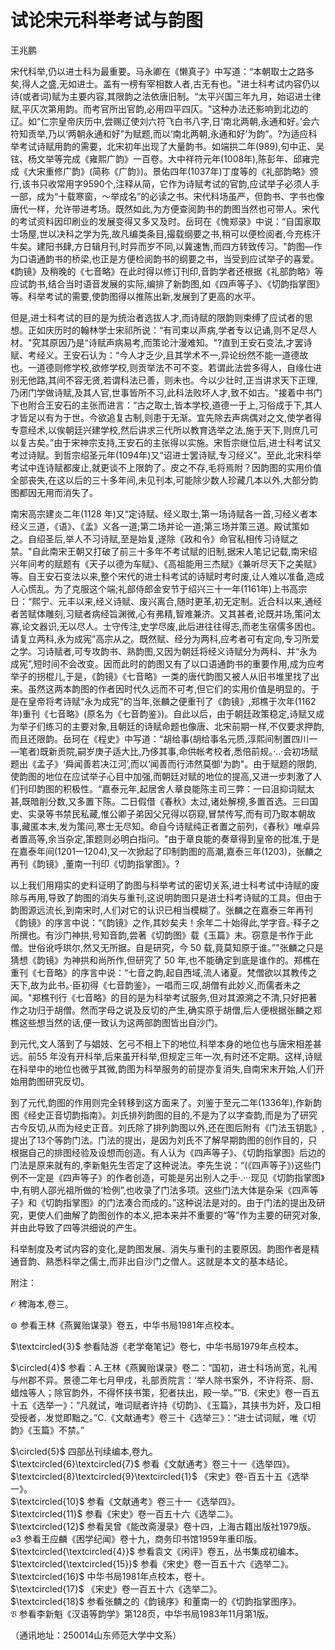 # 试论宋元科举考试与韵图  

王兆鹏  

宋代科举,仍以进士科为最重要。马永卿在《懒真子》中写道：“本朝取士之路多矣,得人之盛,无如进士。盖有一榜有宰相数人者,古无有也。"进士科考试内容仍以诗(或者词)赋为主要内容,其限韵之法依唐旧制。“太平兴国三年九月，始诏进士律赋,平仄次第用韵。而考官所出官韵,必用四平四仄。"这种办法还影响到北边的辽。如“仁宗皇帝庆历中,尝赐辽使刘六符飞白书八字,日‘南北两朝,永通和好。’会六符知贡举,乃以‘两朝永通和好”为赋题,而以‘南北两朝,永通和好’为韵”。?为适应科举考试诗赋用韵的需要，北宋初年出现了大量韵书。如端拱二年(989),句中正、吴铉、杨文举等完成《雍熙广韵》一百卷。大中祥符元年(1008年),陈彭年、邱雍完成《大宋重修广韵》(简称《广韵》)。景佑四年(1037年)丁度等的《礼部韵略》颁行,该书只收常用字9590个,注释从简，它作为诗赋考试的官韵,应试举子必须人手一部，成为“十载寒窗，～举成名”的必读之书。宋代科场虽严，但韵书、字书也像唐代一样，允许带进考场。既然如此,为方便查阅韵书的韵图当然也可带人。宋代的考试资料因印刷业的发展变得又多又及时。岳珂在《愧郑录》中说：“自国家取士场屋,世以决科之学为先,故凡编类条目,撮载纲要之书,稍可以便检阅者,今充栋汗牛矣。建阳书肆,方日辑月刊,时异而岁不同,以冀速售,而四方转致传习。"韵图—作为口语通韵书的桥梁,也正是方便检阅韵书的纲要之书，当受到应试举子的喜爱。《韵镜》及稍晚的《七音略》在此时得以修订刊印,音韵学者还根据《礼部韵略》等应试韵书,结合当时语音发展的实际,编排了新韵图,如《四声等子》、《切韵指掌图》等。科举考试的需要,使韵图得以推陈出新,发展到了更高的水平。  

但是,进士科考试的目的是为统治者选拔人才,而诗赋的限韵则束缚了应试者的思想。正如庆历时的翰林学士宋祁所说：“有司束以声病,学者专以记诵,则不足尽人材。"究其原因乃是“诗赋声病易考,而策论汁漫难知。"?直到王安石变法,才罢诗赋、考经义。王安石认为：“今人才乏少,且其学术不一,异论纷然不能一道德故也。一道德则修学校,欲修学校,则贡举法不可不变。若谓此法尝多得人，自缘仕进别无他路,其间不容无贤,若谓科法已善，则未也。今以少壮时,正当讲求天下正理,乃闭门学做诗赋,及其人官,世事皆所不习,此科法败坏人才,致不如古。"接着中书门下也附合王安石的主张而进言：“古之取士,皆本学校,道德一于上,习俗成于下,其人才皆足以有为于世。今欲追复古制,则患于无渐。宜先除去声病偶对之文,使学者得专意经术,以俟朝廷兴建学校,然后讲求三代所以教育选举之法,施于天下,则庶几可以复古矣。”由于宋神宗支持,王安石的主张得以实施。宋哲宗继位后,进士科考试又考过诗赋。到哲宗绍圣元年(1094年)又“诏进士罢诗赋,专习经义"。至此,北宋科举考试中连诗赋都废止,就更谈不上限韵了。皮之不存,毛将焉附？因韵图的实用价值全部丧失,在这以后的三十多年间,未见刊本,可能除少数人珍藏几本以外,大部分韵图都因无用而消失了。  

南宋高宗建炎二年(1128 年)又“定诗赋、经义取士,第一场诗赋各一首,习经义者本经义三道，《语》、《孟》义各一道;第二场并论一道;第三场并策三道。殿试策如之。自绍圣后,举人不习诗赋,至是始复,遂除《政和令》命官私相传习诗赋之禁。"自此南宋王朝又打破了前三十多年不考试赋的旧制,据宋人笔记记载,南宋绍兴年间考的赋题有《天子以德为车赋》、《高祖能用三杰赋》《兼听尽天下之美赋》等。自王安石变法以来,整个宋代的进士科考试的诗赋时考时废,让人难以准备,造成人心慌乱。为了克服这个端;礼部侍郎金安节于绍兴三十一年(1161年)上书高宗日：“熙宁、元丰以来,经义诗赋、废兴离合,随时更革,初无定制。近合科以来,通经者苦赋体雕刻,习赋者病经旨渊微,心有弗精,智难兼济。又其甚者,论既并场,策问太寡,论文器识,无以尽人。士守传注,史学尽废,此后进往往得志,而老生宿儒多困也。请复立两科,永为成宪”高宗从之。既然赋、经分为两科,应考者可有定向,专习所爱之学。习诗赋者,可专攻韵书、熟韵图,又因为朝廷将经义诗赋分为两科、并“永为成宪”,短时间不会改变。因而此时的韵图又有了以口语通韵书的重要作用,成为应考举子的拐棍儿,于是，《韵镜》《七音略》一类的唐代韵图又被人从旧书堆里找了出来。虽然这两本韵图的作者因时代久远而不可考,但它们的实用价值是明显的。于是在皇帝将考诗赋“永为成宪"的当年,张麟之便重刊了《韵镜》,郑樵于次年(1162年)重刊《七音略》(原名为《七音韵鉴》)。自此以后，由于朝廷政策稳定,诗赋又成为举子们练习的主要对象,且朝廷的诗赋命题也像唐、北宋前期一样,不仅要求押韵,而且还限韵。岳珂在《程史》中写道：“胡给事(胡给事名元质,淳熙间制置四川一—笔者)既新贡院,嗣岁庚子适大比,乃侈其事,命供帐考校者,悉倍前规。·..·会初场赋题出《孟子》‘舜闻善若决江河’,而以‘闻善而行沛然莫御'为韵"。由于赋题的限韵,使韵图的地位在应试举子心目中加强,而朝廷对赋的地位的提高,又进一步刺激了人们刊印韵图的积极性。“嘉泰元年,起居舍人章良能陈主司三弊：一曰沮抑词赋太甚,既暗削分数,又多置下陈。二日假借《春秋》太过,诸处解榜,多置首选。三曰国史、实录等书禁民私藏,惟公卿子弟因父兄得以窃窥,冒禁传写,而有司乃取本朝故事,藏匿本末,发为策问,寒士无尽知。命自今诗赋纯正者置之前列，《春秋》唯卓异者置高等,余当杂定,策题则必明白指问。"由于章良能的奏章得到皇帝的批准,于是在嘉泰年间(1201一1204),又一次掀起了印制韵图的高潮,嘉泰三年(1203)，张麟之再刊《韵镜》,董南一刊印《切韵指掌图》。?  

以上我们用翔实的史料证明了韵图与科举考试的密切关系,进士科考试中诗赋的废除与再用,导致了韵图的消失与重刊,这说明韵图只是进士科考诗赋的工具。但由于韵图源远流长,到南宋时,人们对它的认识已相当模糊了。张麟之在嘉泰三年再刊《韵镜》的序言中说：“《韵镜》之作,其妙矣夫！余年二十始得此,学字音。·释子之所撰也。有沙门神拱,号知音韵,尝著《切韵图》载《玉篇》末。窃意是书作于此僧。世俗讹呼珙尔,然又无所据。自是研究，今 50 载,竟莫知原于谁。”"张麟之只是猜想《韵镜》为神拱和尚所作,但研究了 50 年,也不能确定到底是谁作的。郑樵在重刊《七音略》的序言中说：“七音之韵,起自西域,流人诸夏。梵僧欲以其教传之天下,故为此书。·臣初得《七音韵鉴》，一唱而三叹,胡僧有此妙义,而儒者未之闻。"郑樵刊行《七音略》的目的是为科举考试服务,但对其源溯之不清,只好把著作之功归于胡僧。然而字母之说及反切的产生,确实原于胡僧,后人便根据张麟之郑樵这些想当然的话,便一致认为这两部韵图皆出自沙门。  

到元代,文人落到了与娼妓、乞弓不相上下的地位,科举本身的地位也与唐宋相差甚远。前55 年没有开科举,后来虽开科举,但规定三年一次,有时还不定期。这样,诗赋在科举中的地位也微乎其微,韵图为科举服务的前提亦复消失,自南宋末开始,人们开始用韵图研究反切。  

到了元代,韵图的作用则完全转移到这方面来了。刘鉴于至元二年(1336年),作新韵图《经史正音切韵指南》。刘氏排列韵图的目的,不是为了以字查韵,而是为了研究古今反切,从而为经史正音。刘氏除了排列韵图以外,还在图后附有《门法玉钥匙》,提出了13个等韵门法。门法的提出，是因为刘氏不了解早期韵图的创作目的，只根据自己的排图经验及设想而创造。有人认为《四声等子》、《切韵指掌图》后边的门法是原来就有的,李新魁先生否定了这种说法。李先生说：“(《四声等子》)这些门例不一定是《四声等子》的作者创造，可能是另出别人之手·.···现见《切韵指掌图》中,有明人邵光祖所做的‘检例”,也收录了门法多项。这些门法大体是杂采《四声等子》和《切韵指掌图》的门法凑合而成的。”这种说法是对的。由于门法的提出及研究，更使人们曲解了韵图创作的本义,把本来并不重要的“等”作为主要的研究对象,并由此导致了四等洪细说的产生。  

科举制度及考试内容的变化,是韵图发展、消失与重刊的主要原因。韵图作者是精通音韵、熟悉科举之儒士,而非出自沙门之僧人。这就是本文的基本结论。  

附注：  

$\ensuremath{\mathcal{O}}$ 稗海本,卷三。  

$\circledcirc$ 参看王林《燕翼贻谋录》卷五，中华书局1981年点校本。  

$\textcircled{3}$ 参看陆游《老学奄笔记》卷七，中华书局1979年点校本。  

$\circled{4}$ 参看：A.王林《燕翼贻谋录》卷二：“国初，进士科场尚宽，礼闱与州郡不异。景德二年七月甲戌，礼部贡院言：‘举人除书案外，不许将茶、厨、蜡烛等人；除官韵外，不得怀挟书策，犯者扶出，殿一举。””B.《宋史》卷一百五十五《选举一》：“凡就试，唯词赋者许持《切韵》、《玉篇》，其挟书为奸，及口相受授者，发觉即黜之。”C.《文献通考》卷三十《选举三》：“进士试词赋，唯《切韵》《玉篇》不禁。”  

$\circled{5}$ 四部丛刊续编本,卷九。  
$\textcircled{6}\textcircled{7}$ 参看《文献通考》卷三十一《选举四》。  
$\textcircled{8}\textcircled{9}\textcircled{1}$ 《宋史》卷-百五十五《选举一》。  
$\textcircled{10}$ 参看《文献通考》卷三十一《选举四》。  
$\textcircled{11}$ 参看《宋史》卷一百五十六《选举二》。  
$\textcircled{12}$ 参看吴曾《能改斋漫录》卷十四，上海古籍出版社1979版。  
$\varnothing3$ 参看王应麟《困学纪闻》卷十九，商务印书馆1959年重印版。  
$\textcircled{\textcircled{4}}$ 参看袁文《闲评》卷五，丛书集成初编本。  
$\textcircled{\textcircled{15}}$ 参看《宋史》卷一百五十六《选举二》。  
$\textcircled{16}$ 中华书局1981年点校本，卷十。  
$\textcircled{17}$ 《宋史》卷一百五十六《选举二》。  
$\textcircled{18}$ 参看张麟之的《韵镜序》和董南一的《切韵指掌图序》。  
$\mathfrak{V}$ 参看李新魁《汉语等韵学》第128页，中华书局1983年11月第1版。  

（通讯地址：250014山东师范大学中文系）  